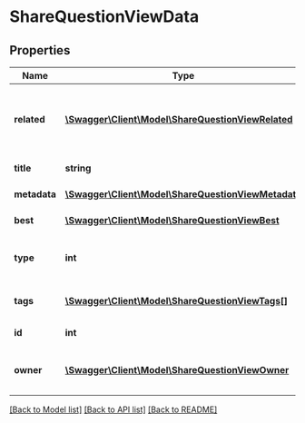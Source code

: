 # ShareQuestionViewData

## Properties
Name | Type | Description | Notes
------------ | ------------- | ------------- | -------------
**related** | [**\Swagger\Client\Model\ShareQuestionViewRelated**](ShareQuestionViewRelated.md) | Return asset or learning organization or channel object | 
**title** | **string** | Question text | 
**metadata** | [**\Swagger\Client\Model\ShareQuestionViewMetadata**](ShareQuestionViewMetadata.md) | Question metadata | 
**best** | [**\Swagger\Client\Model\ShareQuestionViewBest**](ShareQuestionViewBest.md) | Question best answer | [optional] 
**type** | **int** | which kind of item is retrieved data | 
**tags** | [**\Swagger\Client\Model\ShareQuestionViewTags[]**](ShareQuestionViewTags.md) | Array of question tags | 
**id** | **int** | ID of the question | 
**owner** | [**\Swagger\Client\Model\ShareQuestionViewOwner**](ShareQuestionViewOwner.md) | Return owner of question object | 

[[Back to Model list]](../README.md#documentation-for-models) [[Back to API list]](../README.md#documentation-for-api-endpoints) [[Back to README]](../README.md)


